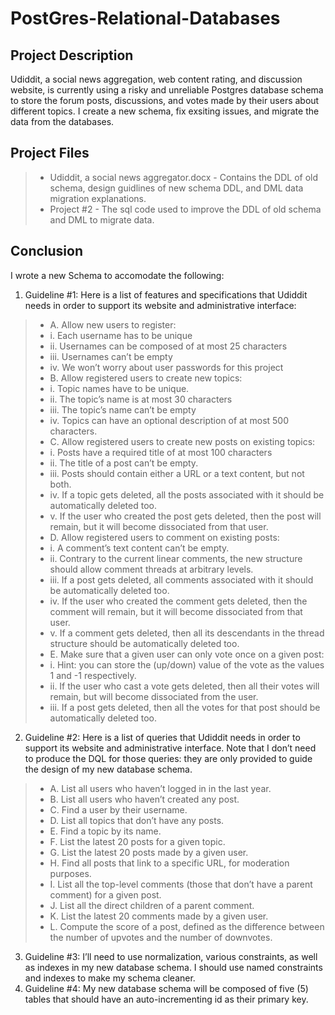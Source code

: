 # PostGres-Relational-Databases
## Project Description
Udiddit, a social news aggregation, web content rating, and discussion website, is currently using a risky and unreliable Postgres database schema to store the forum posts, discussions, and votes made by their users about different topics. I create a new schema, fix exsiting issues, and migrate the data from the databases.<br>

## Project Files
> * Udiddit, a social news aggregator.docx - Contains the DDL of old schema, design guidlines of new schema DDL, and DML data migration explanations.
> * Project #2 -  The sql code used to improve the DDL of old schema and DML to migrate data.

## Conclusion
I wrote a new Schema to accomodate the following: <br>

1.	Guideline #1: Here is a list of features and specifications that Udiddit needs in order to support its website and administrative interface:
> * A.	Allow new users to register: <br>
> * i.	Each username has to be unique <br>
> * ii.	Usernames can be composed of at most 25 characters <br>
> * iii.	Usernames can’t be empty <br>
> * iv.	We won’t worry about user passwords for this project <br>
> * B.	Allow registered users to create new topics: <br>
> * i.	Topic names have to be unique. <br>
> * ii.	The topic’s name is at most 30 characters <br>
> * iii.	The topic’s name can’t be empty <br>
> * iv.	Topics can have an optional description of at most 500 characters. <br>
> * C.	Allow registered users to create new posts on existing topics: <br>
> * i.	Posts have a required title of at most 100 characters <br>
> * ii.	The title of a post can’t be empty. <br>
> * iii.	Posts should contain either a URL or a text content, but not both. <br>
> * iv.	If a topic gets deleted, all the posts associated with it should be automatically deleted too. <br>
> * v.	If the user who created the post gets deleted, then the post will remain, but it will become dissociated from that user. <br>
> * D.	Allow registered users to comment on existing posts: <br>
> * i.	A comment’s text content can’t be empty. <br>
> * ii.	Contrary to the current linear comments, the new structure should allow comment threads at arbitrary levels. <br>
> * iii.	If a post gets deleted, all comments associated with it should be automatically deleted too. <br>
> * iv.	If the user who created the comment gets deleted, then the comment will remain, but it will become dissociated from that user. <br>
> * v.	If a comment gets deleted, then all its descendants in the thread structure should be automatically deleted too. <br>
> * E.	Make sure that a given user can only vote once on a given post: <br>
> * i.	Hint: you can store the (up/down) value of the vote as the values 1 and -1 respectively. <br>
> * ii.	If the user who cast a vote gets deleted, then all their votes will remain, but will become dissociated from the user. <br>
> * iii. If a post gets deleted, then all the votes for that post should be automatically deleted too. <br>
2.	Guideline #2: Here is a list of queries that Udiddit needs in order to support its website and administrative interface. Note that I don’t need to produce the DQL for those queries: they are only provided to guide the design of my new database schema. <br>
> * A.	List all users who haven’t logged in in the last year. <br>
> * B.	List all users who haven’t created any post. <br>
> * C.	Find a user by their username. <br>
> * D.	List all topics that don’t have any posts. <br>
> * E.	Find a topic by its name. <br>
> * F.	List the latest 20 posts for a given topic. <br>
> * G.	List the latest 20 posts made by a given user. <br>
> * H.	Find all posts that link to a specific URL, for moderation purposes. <br>
> * I.	List all the top-level comments (those that don’t have a parent comment) for a given post. <br>
> * J.	List all the direct children of a parent comment. <br>
> * K.	List the latest 20 comments made by a given user. <br>
> * L.	Compute the score of a post, defined as the difference between the number of upvotes and the number of downvotes. <br>
3.	Guideline #3: I’ll need to use normalization, various constraints, as well as indexes in my new database schema. I should use named constraints and indexes to make my schema cleaner. <br>
4.	Guideline #4: My new database schema will be composed of five (5) tables that should have an auto-incrementing id as their primary key. <br>
